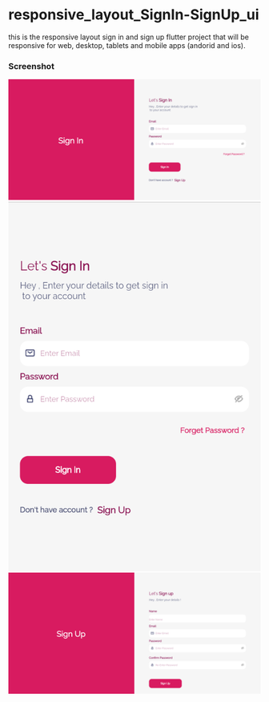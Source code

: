 # responsive_layout_SignIn-SignUp_ui
 this is the responsive layout sign in and sign up flutter project that will be responsive for web, desktop, tablets and mobile apps (andorid and ios).
 ### Screenshot
 ![](Screenshot%202022-10-29%20181254.png)
 ![](Screenshot%202022-10-29%20181339.png)
 ![](Screenshot%202022-10-29%20181408.png)
